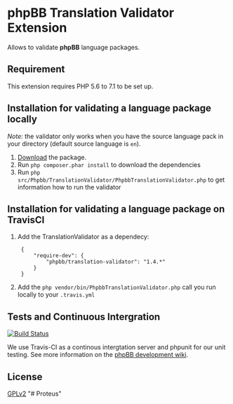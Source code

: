 # phpBB Translation Validator Extension

Allows to validate **phpBB** language packages.

## Requirement

This extension requires PHP 5.6 to 7.1 to be set up.

## Installation for validating a language package locally

*Note:* the validator only works when you have the source language pack in your directory (default source language is `en`).

1. [Download](https://github.com/nickvergessen/phpbb-translation-validator/archive/master.zip) the package.
2. Run `php composer.phar install` to download the dependencies
3. Run `php src/Phpbb/TranslationValidator/PhpbbTranslationValidator.php` to get information how to run the validator

## Installation for validating a language package on TravisCI

1. Add the TranslationValidator as a dependecy:

		{
			"require-dev": {
				"phpbb/translation-validator": "1.4.*"
			}
		}

2. Add the `php vendor/bin/PhpbbTranslationValidator.php` call you run locally to your `.travis.yml`

## Tests and Continuous Intergration

[![Build Status](https://travis-ci.org/phpbb/phpbb-translation-validator.png?branch=master)](https://travis-ci.org/phpbb/phpbb-translation-validator)

We use Travis-CI as a continous intergtation server and phpunit for our unit testing. See more information on the [phpBB development wiki](https://wiki.phpbb.com/Unit_Tests).

## License

[GPLv2](license.txt)
"# Proteus" 
